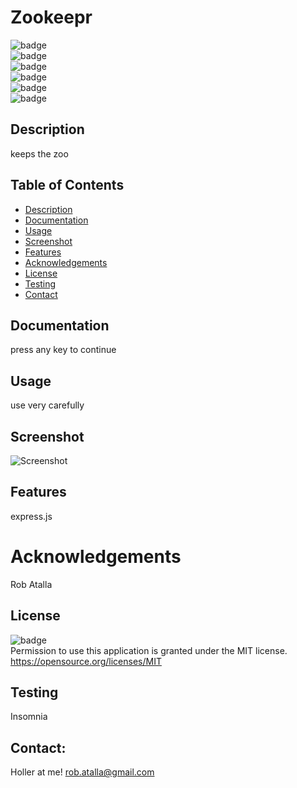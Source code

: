 # Zookeepr

  ![badge](https://img.shields.io/github/languages/top/ratalla816/zookeepr)
  <br> 
  ![badge](https://img.shields.io/github/languages/count/ratalla816/zookeepr)
  <br>
  ![badge](https://img.shields.io/github/issues/ratalla816/zookeepr)
  <br>
  ![badge](https://img.shields.io/github/issues-closed/ratalla816/zookeepr)
  <br>
  ![badge](https://img.shields.io/github/last-commit/ratalla816/zookeepr)
  <br>
  ![badge](https://img.shields.io/badge/license-MIT-important)
  
  ## Description
  
   keeps the zoo
 
  ## Table of Contents
  - [Description](#description)
  - [Documentation](#documentation)
  - [Usage](#usage)
  - [Screenshot](#screenshot)
  - [Features](#features)
  - [Acknowledgements](#acknowledgements)
  - [License](#license)
  - [Testing](#testing)
  - [Contact](#contact)

  ## Documentation
  press any key to continue
 
  ## Usage
  use very carefully

  ## Screenshot
  ![Screenshot](assets/images/screenshot.png)

  ## Features
  express.js
  
  # Acknowledgements
  Rob Atalla
    
  ## License
  ![badge](https://img.shields.io/badge/license-MIT-important)
  <br>
  Permission to use this application is granted under the MIT license. <https://opensource.org/licenses/MIT>


  ## Testing
  Insomnia

  ## Contact:
  Holler at me! <a href="mailto:rob.atalla@gmail.com">rob.atalla@gmail.com</a>